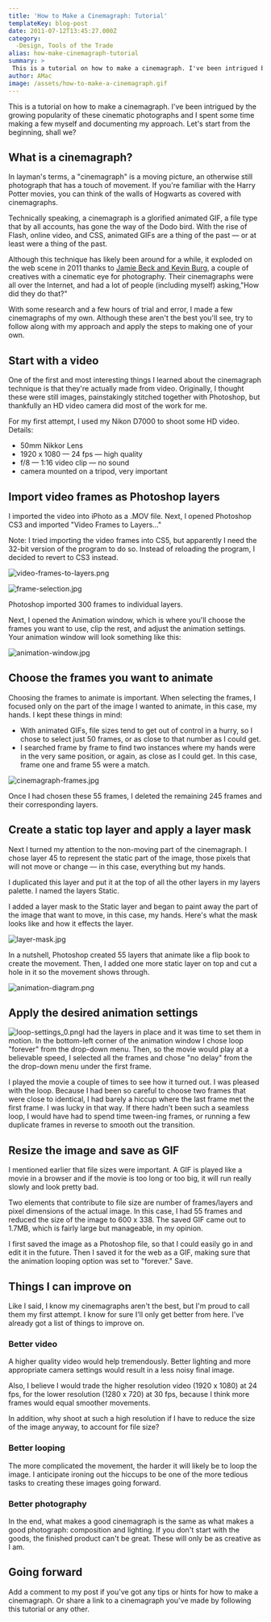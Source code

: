 ```yaml
---
title: 'How to Make a Cinemagraph: Tutorial'
templateKey: blog-post
date: 2011-07-12T13:45:27.000Z
category: 
  -Design, Tools of the Trade
alias: how-make-cinemagraph-tutorial
summary: > 
 This is a tutorial on how to make a cinemagraph. I've been intrigued by the growing popularity of these cinematic photographs and I spent some time making a few myself and documenting my approach. Let's start from the beginning, shall we?
author: AMac
image: /assets/how-to-make-a-cinemagraph.gif
---
```


This is a tutorial on how to make a cinemagraph. I've been intrigued by the growing popularity of these cinematic photographs and I spent some time making a few myself and documenting my approach. Let's start from the beginning, shall we?

What is a cinemagraph?
----------------------

In layman's terms, a "cinemagraph" is a moving picture, an otherwise still photograph that has a touch of movement. If you're familiar with the Harry Potter movies, you can think of the walls of Hogwarts as covered with cinemagraphs.

Technically speaking, a cinemagraph is a glorified animated GIF, a file type that by all accounts, has gone the way of the Dodo bird. With the rise of Flash, online video, and CSS, animated GIFs are a thing of the past — or at least were a thing of the past.

Although this technique has likely been around for a while, it exploded on the web scene in 2011 thanks to [Jamie Beck and Kevin Burg](http://www.beautifullife.info/art-works/amazing-cinemagraphs-byjamie-beck-and-kevin-burg/), a couple of creatives with a cinematic eye for photography. Their cinemagraphs were all over the Internet, and had a lot of people (including myself) asking,"How did they do that?"

With some research and a few hours of trial and error, I made a few cinemagraphs of my own. Although these aren't the best you'll see, try to follow along with my approach and apply the steps to making one of your own.

Start with a video
------------------

One of the first and most interesting things I learned about the cinemagraph technique is that they're actually made from video. Originally, I thought these were still images, painstakingly stitched together with Photoshop, but thankfully an HD video camera did most of the work for me.

For my first attempt, I used my Nikon D7000 to shoot some HD video. Details:

*   50mm Nikkor Lens
*   1920 x 1080 — 24 fps — high quality
*   f/8 — 1:16 video clip — no sound
*   camera mounted on a tripod, very important

Import video frames as Photoshop layers
---------------------------------------

I imported the video into iPhoto as a .MOV file. Next, I opened Photoshop CS3 and imported "Video Frames to Layers…"

Note: I tried importing the video frames into CS5, but apparently I need the 32-bit version of the program to do so. Instead of reloading the program, I decided to revert to CS3 instead.

![video-frames-to-layers.png](/assets/video-frames-to-layers.png)

![frame-selection.jpg](/assets/frame-selection.png)

Photoshop imported 300 frames to individual layers.

Next, I opened the Animation window, which is where you'll choose the frames you want to use, clip the rest, and adjust the animation settings. Your animation window will look something like this:

![animation-window.jpg](/assets/animation-window.png)

Choose the frames you want to animate
-------------------------------------

Choosing the frames to animate is important. When selecting the frames, I focused only on the part of the image I wanted to animate, in this case, my hands. I kept these things in mind:

*   With animated GIFs, file sizes tend to get out of control in a hurry, so I chose to select just 50 frames, or as close to that number as I could get.
*   I searched frame by frame to find two instances where my hands were in the very same position, or again, as close as I could get. In this case, frame one and frame 55 were a match.

![cinemagraph-frames.jpg](/assets/cinemagraph-frames.jpg)

Once I had chosen these 55 frames, I deleted the remaining 245 frames and their corresponding layers.

Create a static top layer and apply a layer mask
------------------------------------------------

Next I turned my attention to the non-moving part of the cinemagraph. I chose layer 45 to represent the static part of the image, those pixels that will not move or change — in this case, everything but my hands.

I duplicated this layer and put it at the top of all the other layers in my layers palette. I named the layers Static.

I added a layer mask to the Static layer and began to paint away the part of the image that want to move, in this case, my hands. Here's what the mask looks like and how it effects the layer.

![layer-mask.jpg](/assets/layer-mask.jpg)

In a nutshell, Photoshop created 55 layers that animate like a flip book to create the movement. Then, I added one more static layer on top and cut a hole in it so the movement shows through.

![animation-diagram.png](/assets/animation-diagram.png)

Apply the desired animation settings
------------------------------------

![loop-settings_0.png](/assets/loop-settings_0.png)I had the layers in place and it was time to set them in motion. In the bottom-left corner of the animation window I chose loop "forever" from the drop-down menu. Then, so the movie would play at a believable speed, I selected all the frames and chose "no delay" from the the drop-down menu under the first frame.

I played the movie a couple of times to see how it turned out. I was pleased with the loop. Because I had been so careful to choose two frames that were close to identical, I had barely a hiccup where the last frame met the first frame. I was lucky in that way. If there hadn't been such a seamless loop, I would have had to spend time tween-ing frames, or running a few duplicate frames in reverse to smooth out the transition.

Resize the image and save as GIF
--------------------------------

I mentioned earlier that file sizes were important. A GIF is played like a movie in a browser and if the movie is too long or too big, it will run really slowly and look pretty bad.

Two elements that contribute to file size are number of frames/layers and pixel dimensions of the actual image. In this case, I had 55 frames and reduced the size of the image to 600 x 338. The saved GIF came out to 1.7MB, which is fairly large but manageable, in my opinion.

I first saved the image as a Photoshop file, so that I could easily go in and edit it in the future. Then I saved it for the web as a GIF, making sure that the animation looping option was set to "forever." Save.

Things I can improve on
-----------------------

Like I said, I know my cinemagraphs aren't the best, but I'm proud to call them my first attempt. I know for sure I'll only get better from here. I've already got a list of things to improve on.

### Better video

A higher quality video would help tremendously. Better lighting and more appropriate camera settings would result in a less noisy final image.

Also, I believe I would trade the higher resolution video (1920 x 1080) at 24 fps, for the lower resolution (1280 x 720) at 30 fps, because I think more frames would equal smoother movements.

In addition, why shoot at such a high resolution if I have to reduce the size of the image anyway, to account for file size?

### Better looping

The more complicated the movement, the harder it will likely be to loop the image. I anticipate ironing out the hiccups to be one of the more tedious tasks to creating these images going forward.

### Better photography

In the end, what makes a good cinemagraph is the same as what makes a good photograph: composition and lighting. If you don't start with the goods, the finished product can't be great. These will only be as creative as I am.

Going forward
-------------

Add a comment to my post if you've got any tips or hints for how to make a cinemagraph. Or share a link to a cinemagraph you've made by following this tutorial or any other.